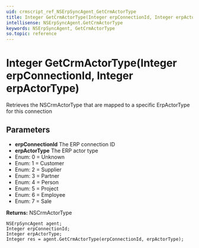 ```yaml
---
uid: crmscript_ref_NSErpSyncAgent_GetCrmActorType
title: Integer GetCrmActorType(Integer erpConnectionId, Integer erpActorType)
intellisense: NSErpSyncAgent.GetCrmActorType
keywords: NSErpSyncAgent, GetCrmActorType
so.topic: reference
---
```


# Integer GetCrmActorType(Integer erpConnectionId, Integer erpActorType)

Retrieves the NSCrmActorType that are mapped to a specific ErpActorType for this connection

## Parameters

* **erpConnectionId** The ERP connection ID
* **erpActorType** The ERP actor type
* Enum: 0 = Unknown
* Enum: 1 = Customer
* Enum: 2 = Supplier
* Enum: 3 = Partner
* Enum: 4 = Person
* Enum: 5 = Project
* Enum: 6 = Employee
* Enum: 7 = Sale

**Returns:** NSCrmActorType

```crmscript
NSErpSyncAgent agent;
Integer erpConnectionId;
Integer erpActorType;
Integer res = agent.GetCrmActorType(erpConnectionId, erpActorType);
```

